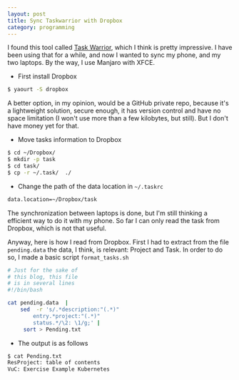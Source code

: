 ```yaml
---
layout: post
title: Sync Taskwarrior with Dropbox
category: programming
---
```


I found this tool called [Task Warrior](https://taskwarrior.org/), which I think is pretty impressive. 
I have been using that for a while,  and now I wanted to sync my phone, and my two laptops.  By the way, I use Manjaro with XFCE.


- First install Dropbox 

```sh
$ yaourt -S dropbox
```

A better option, in my opinion,  would be a GitHub private repo, because it's a lightweight solution, secure enough, it has version control and have no space limitation (I won't use more than a few kilobytes, but still). But I don't have money yet for that. 

- Move tasks information to Dropbox

```sh
$ cd ~/Dropbox/
$ mkdir -p task
$ cd task/
$ cp -r ~/.task/  ./
```

- Change the path of the data location in `~/.taskrc` 

```sh
data.location=~/Dropbox/task
``` 

The synchronization between laptops is done, but I'm still thinking a efficient way to do it with my phone. So far I can only read the task from Dropbox, which is not that useful. 

 Anyway, here is how I read from Dropbox. First I had to extract from the file `pending.data` the data, I think, is relevant: Project and Task. In order to do so, I made a basic script `format_tasks.sh`

```bash
# Just for the sake of
# this blog, this file
# is in several lines
#!/bin/bash

cat pending.data  | 
    sed  -r 's/.*description:"(.*)" 
        entry.*project:"(.*)" 
        status.*/\2: \1/g;' |
     sort > Pending.txt
```

- The output is as follows

```sh
$ cat Pending.txt 
ResProject: table of contents
VuC: Exercise Example Kubernetes
```




 
